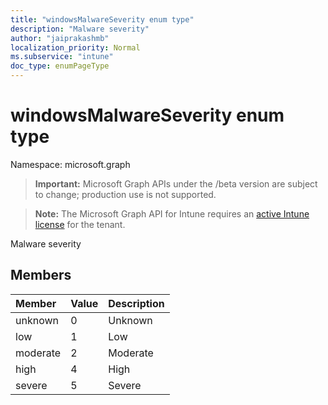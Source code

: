 ```yaml
---
title: "windowsMalwareSeverity enum type"
description: "Malware severity"
author: "jaiprakashmb"
localization_priority: Normal
ms.subservice: "intune"
doc_type: enumPageType
---
```


# windowsMalwareSeverity enum type

Namespace: microsoft.graph
> **Important:** Microsoft Graph APIs under the /beta version are subject to change; production use is not supported.

> **Note:** The Microsoft Graph API for Intune requires an [active Intune license](https://go.microsoft.com/fwlink/?linkid=839381) for the tenant.


Malware severity

## Members
|Member|Value|Description|
|:---|:---|:---|
|unknown|0|Unknown|
|low|1|Low|
|moderate|2|Moderate|
|high|4|High|
|severe|5|Severe|
